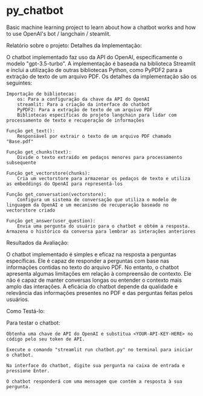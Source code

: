 # py_chatbot
Basic machine learning project to learn about how a chatbot works and how to use OpenAI's bot / langchain / steamlit.

Relatório sobre o projeto:
Detalhes da Implementação:

O chatbot implementado faz uso da API do OpenAI, especificamente o modelo "gpt-3.5-turbo". A implementação é baseada na biblioteca Streamlit e inclui a utilização de outras bibliotecas Python, como PyPDF2 para a extração de texto de um arquivo PDF. Os detalhes da implementação são os seguintes:

    Importação de bibliotecas:
        os: Para a configuração da chave da API do OpenAI
        streamlit: Para a criação da interface do chatbot
        PyPDF2: Para a extração de texto de um arquivo PDF
        Bibliotecas específicas do projeto langchain para lidar com processamento de texto e recuperação de informações

    Função get_text():
        Responsável por extrair o texto de um arquivo PDF chamado "Base.pdf"

    Função get_chunks(text):
        Divide o texto extraído em pedaços menores para processamento subsequente

    Função get_vectorstore(chunks):
        Cria um vectorstore para armazenar os pedaços de texto e utiliza as embeddings do OpenAI para representá-los

    Função get_conversation(vectorstore):
        Configura um sistema de conversação que utiliza o modelo de linguagem da OpenAI e um mecanismo de recuperação baseado no vectorstore criado

    Função get_answer(user_question):
        Envia uma pergunta do usuário para o chatbot e obtém a resposta. Armazena o histórico da conversa para lembrar as interações anteriores

Resultados da Avaliação:

O chatbot implementado é simples e eficaz na resposta a perguntas específicas. Ele é capaz de responder a perguntas com base nas informações contidas no texto do arquivo PDF. No entanto, o chatbot apresenta algumas limitações em relação à compreensão de contexto. Ele não é capaz de manter conversas longas ou entender o contexto mais amplo das interações. A eficácia do chatbot depende da qualidade e relevância das informações presentes no PDF e das perguntas feitas pelos usuários.

Como Testá-lo:

Para testar o chatbot:

    Obtenha uma chave de API do OpenAI e substitua <YOUR-API-KEY-HERE> no código pelo seu token de API.

    Execute o comando "streamlit run chatbot.py" no terminal para iniciar o chatbot.

    Na interface do chatbot, digite sua pergunta na caixa de entrada e pressione Enter.

    O chatbot responderá com uma mensagem que contém a resposta à sua pergunta.
